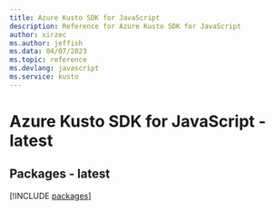 ```yaml
---
title: Azure Kusto SDK for JavaScript
description: Reference for Azure Kusto SDK for JavaScript
author: xirzec
ms.author: jeffish
ms.data: 04/07/2023
ms.topic: reference
ms.devlang: javascript
ms.service: kusto
---
```

# Azure Kusto SDK for JavaScript - latest
## Packages - latest
[!INCLUDE [packages](kusto-index.md)]